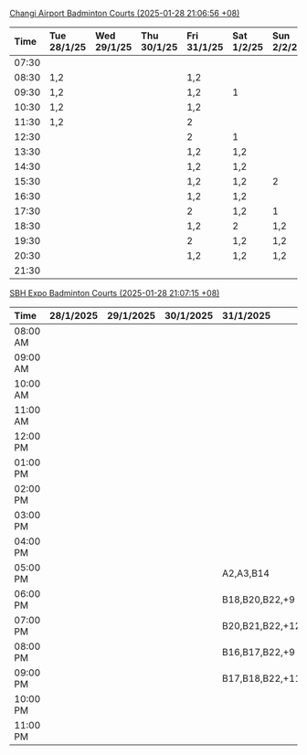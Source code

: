 [Changi Airport Badminton Courts (2025-01-28 21:06:56 +08)](https://www.carc.org.sg/FacilityBooking.aspx)

| Time   | Tue 28/1/25   | Wed 29/1/25   | Thu 30/1/25   | Fri 31/1/25   | Sat 1/2/25   | Sun 2/2/25   | Mon 3/2/25   |
|:-------|:--------------|:--------------|:--------------|:--------------|:-------------|:-------------|:-------------|
| 07:30  |               |               |               |               |              |              |              |
| 08:30  | 1,2           |               |               | 1,2           |              |              | 1,2          |
| 09:30  | 1,2           |               |               | 1,2           | 1            |              | 1,2          |
| 10:30  | 1,2           |               |               | 1,2           |              |              | 1,2          |
| 11:30  | 1,2           |               |               | 2             |              |              | 1,2          |
| 12:30  |               |               |               | 2             | 1            |              | 1,2          |
| 13:30  |               |               |               | 1,2           | 1,2          |              | 1,2          |
| 14:30  |               |               |               | 1,2           | 1,2          |              | 1,2          |
| 15:30  |               |               |               | 1,2           | 1,2          | 2            | 2            |
| 16:30  |               |               |               | 1,2           | 1,2          |              |              |
| 17:30  |               |               |               | 2             | 1,2          | 1            | 1            |
| 18:30  |               |               |               | 1,2           | 2            | 1,2          | 1,2          |
| 19:30  |               |               |               | 2             | 1,2          | 1,2          | 1,2          |
| 20:30  |               |               |               | 1,2           | 1,2          | 1,2          | 1,2          |
| 21:30  |               |               |               |               |              |              |              |

[SBH Expo Badminton Courts (2025-01-28 21:07:15 +08)](https://singaporebadmintonhall.getomnify.com/widgets/O3MRKGBH359GA55KHMG1RD)

| Time     | 28/1/2025   | 29/1/2025   | 30/1/2025   | 31/1/2025       | 1/2/2025        | 2/2/2025        | 3/2/2025        |
|:---------|:------------|:------------|:------------|:----------------|:----------------|:----------------|:----------------|
| 08:00 AM |             |             |             |                 | B20,B21,B22,+13 | B20,B21,B22,+8  | B20,B21,B22,+12 |
| 09:00 AM |             |             |             |                 | B18,B21,B22,+12 | B20,B21         | B15             |
| 10:00 AM |             |             |             |                 | B17,B19,B21,+12 | A2,B21          |                 |
| 11:00 AM |             |             |             |                 | B17,B20,B21,+12 | A2              | A7,A8,A9,+1     |
| 12:00 PM |             |             |             |                 | B19,B21,B22,+18 | B14,B19,B20,+11 | B15,B16,B17,+5  |
| 01:00 PM |             |             |             |                 | B19,B21,B22,+17 | A10,B18,B19,+9  | B19,B21,B22,+8  |
| 02:00 PM |             |             |             |                 | B15,B18,B22,+11 | A10,A9,B17,+5   | A7,A8           |
| 03:00 PM |             |             |             |                 | B11,B18,B19,+8  | A4,B20,B22      | A8,B11,B16      |
| 04:00 PM |             |             |             |                 | A10,B11,B21,+7  | B12,B13,B15,+4  | B11,B16         |
| 05:00 PM |             |             |             | A2,A3,B14       | A7,B15,B21,+4   | A10,A5,A7,+2    | B12,B13,B17,+5  |
| 06:00 PM |             |             |             | B18,B20,B22,+9  | B15,B21,B22,+3  | A5,B18,B21,+1   | A10,A9,B21,+6   |
| 07:00 PM |             |             |             | B20,B21,B22,+12 | A1,B21,B22      | B19,B20,B21,+2  | B16,B19,B21,+12 |
| 08:00 PM |             |             |             | B16,B17,B22,+9  | B19,B21,B22,+9  | B14,B15,B16,+9  | B20,B21,B22,+18 |
| 09:00 PM |             |             |             | B17,B18,B22,+11 | B20,B21,B22,+9  | B14,B15,B22,+11 | B20,B21,B22,+18 |
| 10:00 PM |             |             |             |                 | B20,B21,B22,+14 | B20,B21,B22,+18 | A10,A8,A9,+7    |
| 11:00 PM |             |             |             |                 | B20,B21,B22,+17 | B20,B21,B22,+18 | A10,A8,A9,+7    |
